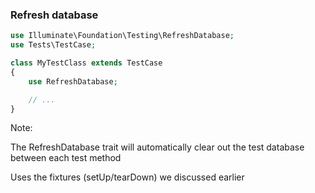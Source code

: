 ### Refresh database

```php
use Illuminate\Foundation\Testing\RefreshDatabase;
use Tests\TestCase;

class MyTestClass extends TestCase
{
    use RefreshDatabase;

    // ...
}
```

Note:

The RefreshDatabase trait will automatically clear out the test database between each test method

Uses the fixtures (setUp/tearDown) we discussed earlier
